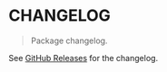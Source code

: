# CHANGELOG

> Package changelog.

See [GitHub Releases](https://github.com/stdlib-js/iter-union/releases) for the changelog.